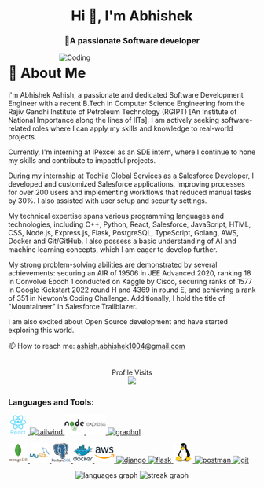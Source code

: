 <h1 align="center">Hi 👋, I'm Abhishek</h1>
<h3 align="center">🚀A passionate Software developer </h3>
<img align ="right" alt="Coding" width="400" src="https://miro.medium.com/v2/resize:fit:1358/0*ygaHmPjQnVmEApdT.gif">

<h1><b>🚀 About Me</b></h1>
<p>
  I'm Abhishek Ashish, a passionate and dedicated Software Development Engineer with a recent B.Tech in Computer Science Engineering from the Rajiv Gandhi Institute of Petroleum Technology (RGIPT) [An Institute of National Importance along the lines of IITs]. I am actively seeking software-related roles where I can apply my skills and knowledge to real-world projects.</br>
  
Currently, I'm interning at IPexcel as an SDE intern, where I continue to hone my skills and contribute to impactful projects.</br>

During my internship at Techila Global Services as a Salesforce Developer, I developed and customized Salesforce applications, improving processes for over 200 users and implementing workflows that reduced manual tasks by 30%. I also assisted with user setup and security settings.</br>

My technical expertise spans various programming languages and technologies, including C++, Python, React, Salesforce, JavaScript, HTML, CSS, Node.js, Express.js, Flask, PostgreSQL, TypeScript, Golang, AWS, Docker and Git/GitHub. I also possess a basic understanding of AI and machine learning concepts, which I am eager to develop further.</br>

My strong problem-solving abilities are demonstrated by several achievements: securing an AIR of 19506 in JEE Advanced 2020, ranking 18 in Convolve Epoch 1 conducted on Kaggle by Cisco, securing ranks of 1577 in Google Kickstart 2022 round H and 4369 in round E, and achieving a rank of 351 in Newton’s Coding Challenge. Additionally, I hold the title of "Mountaineer" in Salesforce Trailblazer.</br>
  


  I am also excited about Open Source development and have started exploring this world.</br>

  📫 How to reach me: <a href="mailto:ashish.abhishek1004@gmail.com">ashish.abhishek1004@gmail.com</a>
</p>


<p align="center"> 
  <br>Profile Visits<br>
<img src="https://profile-counter.glitch.me/eaglex12/count.svg"/>
 </p>
<h3 align="left">Languages and Tools:</h3>
<p align="left">
 
  <a href="https://reactjs.org/" target="_blank" rel="noreferrer">
    <img src="https://raw.githubusercontent.com/devicons/devicon/master/icons/react/react-original-wordmark.svg" alt="react" width="40" height="40"/>
  </a>
  <a href="https://tailwindcss.com/" target="_blank" rel="noreferrer">
    <img src="https://www.vectorlogo.zone/logos/tailwindcss/tailwindcss-icon.svg" alt="tailwind" width="40" height="40"/>
  </a>
   <a href="https://nodejs.org" target="_blank" rel="noreferrer">
    <img src="https://raw.githubusercontent.com/devicons/devicon/master/icons/nodejs/nodejs-original-wordmark.svg" alt="nodejs" width="40" height="40"/>
  </a>
    <a href="https://expressjs.com" target="_blank" rel="noreferrer">
    <img src="https://raw.githubusercontent.com/devicons/devicon/master/icons/express/express-original-wordmark.svg" alt="express" width="40" height="40"/>
  </a>
 <a href="https://graphql.org" target="_blank" rel="noreferrer">
    <img src="https://www.vectorlogo.zone/logos/graphql/graphql-icon.svg" alt="graphql" width="40" height="40"/>
  </a>
</p>

<p align="left">
  <a href="https://www.mongodb.com/" target="_blank" rel="noreferrer">
    <img src="https://raw.githubusercontent.com/devicons/devicon/master/icons/mongodb/mongodb-original-wordmark.svg" alt="mongodb" width="40" height="40"/>
  </a>
  <a href="https://www.mysql.com/" target="_blank" rel="noreferrer">
    <img src="https://raw.githubusercontent.com/devicons/devicon/master/icons/mysql/mysql-original-wordmark.svg" alt="mysql" width="40" height="40"/>
  </a>
  <a href="https://www.postgresql.org" target="_blank" rel="noreferrer">
    <img src="https://raw.githubusercontent.com/devicons/devicon/master/icons/postgresql/postgresql-original-wordmark.svg" alt="postgresql" width="40" height="40"/>
  </a>
 <a href="https://www.docker.com/" target="_blank" rel="noreferrer">
    <img src="https://raw.githubusercontent.com/devicons/devicon/master/icons/docker/docker-original-wordmark.svg" alt="docker" width="40" height="40"/>
  </a>
 
  <a href="https://aws.amazon.com" target="_blank" rel="noreferrer">
    <img src="https://raw.githubusercontent.com/devicons/devicon/master/icons/amazonwebservices/amazonwebservices-original-wordmark.svg" alt="aws" width="40" height="40"/>
  </a>
   <a href="https://www.djangoproject.com/" target="_blank" rel="noreferrer">
    <img src="https://cdn.worldvectorlogo.com/logos/django.svg" alt="django" width="40" height="40"/>
  </a>
  <a href="https://flask.palletsprojects.com/" target="_blank" rel="noreferrer">
    <img src="https://www.vectorlogo.zone/logos/pocoo_flask/pocoo_flask-icon.svg" alt="flask" width="40" height="40"/>
  </a>
   <a href="https://www.linux.org/" target="_blank" rel="noreferrer">
    <img src="https://raw.githubusercontent.com/devicons/devicon/master/icons/linux/linux-original.svg" alt="linux" width="40" height="40"/>
  </a>
  <a href="https://postman.com" target="_blank" rel="noreferrer">
    <img src="https://www.vectorlogo.zone/logos/getpostman/getpostman-icon.svg" alt="postman" width="40" height="40"/>
  </a>
  <a href="https://git-scm.com/" target="_blank" rel="noreferrer">
    <img src="https://www.vectorlogo.zone/logos/git-scm/git-scm-icon.svg" alt="git" width="40" height="40"/>
  </a>
</p>





<div align="center">
  <img src="https://github-readme-stats.vercel.app/api/top-langs?username=abhishish3960&show_icons=true&locale=en&layout=compact&theme=dracula" alt="languages graph" height="150" />
  <img src="https://streak-stats.demolab.com?user=abhishish3960&locale=en&mode=daily&theme=dark&hide_border=false&border_radius=5&order=3" alt="streak graph" height="150" />
</div>


